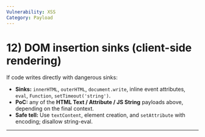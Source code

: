 ```yaml
---
Vulnerability: XSS
Category: Payload
---
```

# 12) **DOM insertion sinks** (client-side rendering)

If code writes directly with dangerous sinks:

- **Sinks:** `innerHTML`, `outerHTML`, `document.write`, inline event attributes, `eval`, `Function`, `setTimeout('string')`.
- **PoC:** any of the **HTML Text / Attribute / JS String** payloads above, depending on the final context.
- **Safe tell:** Use `textContent`, element creation, and `setAttribute` with encoding; disallow string-eval.

---
